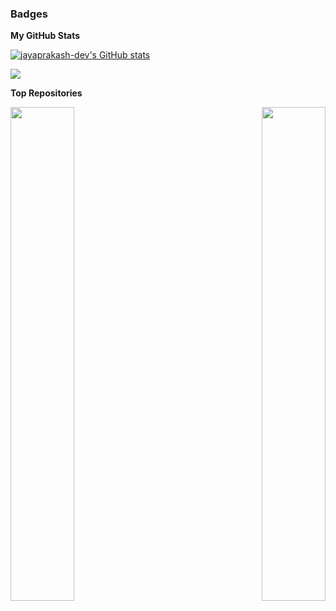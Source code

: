 ### Badges

<b>My GitHub Stats</b>

<a href="http://www.github.com/jayaprakash-dev"><img src="https://github-readme-stats.vercel.app/api?username=jayaprakash-dev&show_icons=true&hide=&count_private=true&title_color=0891b2&text_color=ffffff&icon_color=0891b2&bg_color=1c1917&hide_border=true&show_icons=true" alt="jayaprakash-dev's GitHub stats" /></a>

<a href="http://www.github.com/jayaprakash-dev"><img src="https://github-readme-streak-stats.herokuapp.com/?user=jayaprakash-dev&stroke=ffffff&background=1c1917&ring=0891b2&fire=0891b2&currStreakNum=ffffff&currStreakLabel=0891b2&sideNums=ffffff&sideLabels=ffffff&dates=ffffff&hide_border=true" /></a>

<b>Top Repositories</b>
<div width="100%" align="center"><a href="https://github.com/jayaprakash-dev/Python-Messenger" align="left"><img align="left" width="45%" src="https://github-readme-stats.vercel.app/api/pin/?username=jayaprakash-dev&repo=Python-Messenger&title_color=0891b2&text_color=ffffff&icon_color=0891b2&bg_color=1c1917&hide_border=true&locale=en" /></a><a href="https://github.com/jayaprakash-dev/Space-Shooter-pygame" align="right"><img align="right" width="45%" src="https://github-readme-stats.vercel.app/api/pin/?username=jayaprakash-dev&repo=Space-Shooter-pygame&title_color=0891b2&text_color=ffffff&icon_color=0891b2&bg_color=1c1917&hide_border=true&locale=en" /></a></div><br /><br /><br /><br /><br /><br /><br />
